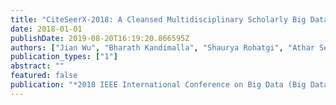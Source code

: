 ```yaml
---
title: "CiteSeerX-2018: A Cleansed Multidisciplinary Scholarly Big Dataset"
date: 2018-01-01
publishDate: 2019-08-20T16:19:20.866595Z
authors: ["Jian Wu", "Bharath Kandimalla", "Shaurya Rohatgi", "Athar Sefid", "Jianyu Mao", "C Lee Giles"]
publication_types: ["1"]
abstract: ""
featured: false
publication: "*2018 IEEE International Conference on Big Data (Big Data)*"
---
```


